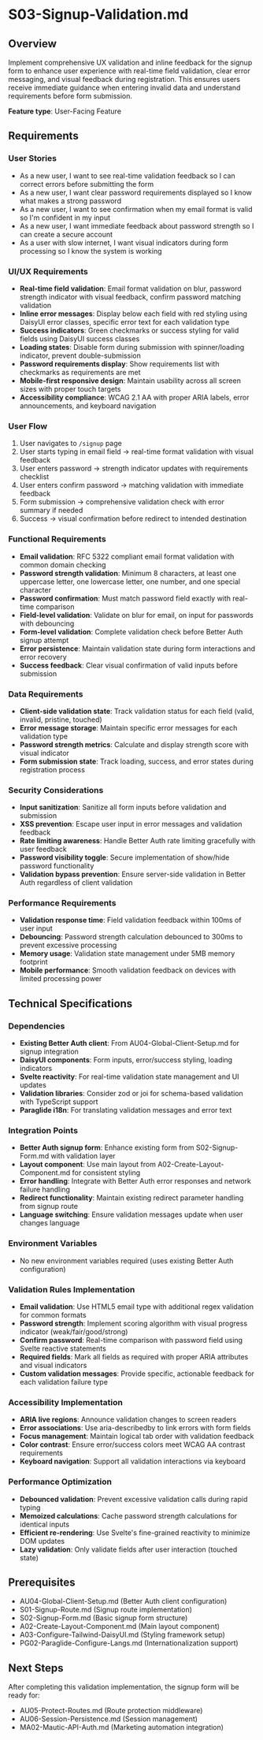 # S03-Signup-Validation.md

## Overview
Implement comprehensive UX validation and inline feedback for the signup form to enhance user experience with real-time field validation, clear error messaging, and visual feedback during registration. This ensures users receive immediate guidance when entering invalid data and understand requirements before form submission.

**Feature type**: User-Facing Feature

## Requirements

### User Stories
- As a new user, I want to see real-time validation feedback so I can correct errors before submitting the form
- As a new user, I want clear password requirements displayed so I know what makes a strong password
- As a new user, I want to see confirmation when my email format is valid so I'm confident in my input
- As a new user, I want immediate feedback about password strength so I can create a secure account
- As a user with slow internet, I want visual indicators during form processing so I know the system is working

### UI/UX Requirements
- **Real-time field validation**: Email format validation on blur, password strength indicator with visual feedback, confirm password matching validation
- **Inline error messages**: Display below each field with red styling using DaisyUI error classes, specific error text for each validation type
- **Success indicators**: Green checkmarks or success styling for valid fields using DaisyUI success classes
- **Loading states**: Disable form during submission with spinner/loading indicator, prevent double-submission
- **Password requirements display**: Show requirements list with checkmarks as requirements are met
- **Mobile-first responsive design**: Maintain usability across all screen sizes with proper touch targets
- **Accessibility compliance**: WCAG 2.1 AA with proper ARIA labels, error announcements, and keyboard navigation

### User Flow
1. User navigates to `/signup` page
2. User starts typing in email field → real-time format validation with visual feedback
3. User enters password → strength indicator updates with requirements checklist
4. User enters confirm password → matching validation with immediate feedback
5. Form submission → comprehensive validation check with error summary if needed
6. Success → visual confirmation before redirect to intended destination

### Functional Requirements
- **Email validation**: RFC 5322 compliant email format validation with common domain checking
- **Password strength validation**: Minimum 8 characters, at least one uppercase letter, one lowercase letter, one number, and one special character
- **Password confirmation**: Must match password field exactly with real-time comparison
- **Field-level validation**: Validate on blur for email, on input for passwords with debouncing
- **Form-level validation**: Complete validation check before Better Auth signup attempt
- **Error persistence**: Maintain validation state during form interactions and error recovery
- **Success feedback**: Clear visual confirmation of valid inputs before submission

### Data Requirements
- **Client-side validation state**: Track validation status for each field (valid, invalid, pristine, touched)
- **Error message storage**: Maintain specific error messages for each validation type
- **Password strength metrics**: Calculate and display strength score with visual indicator
- **Form submission state**: Track loading, success, and error states during registration process

### Security Considerations
- **Input sanitization**: Sanitize all form inputs before validation and submission
- **XSS prevention**: Escape user input in error messages and validation feedback
- **Rate limiting awareness**: Handle Better Auth rate limiting gracefully with user feedback
- **Password visibility toggle**: Secure implementation of show/hide password functionality
- **Validation bypass prevention**: Ensure server-side validation in Better Auth regardless of client validation

### Performance Requirements
- **Validation response time**: Field validation feedback within 100ms of user input
- **Debouncing**: Password strength calculation debounced to 300ms to prevent excessive processing
- **Memory usage**: Validation state management under 5MB memory footprint
- **Mobile performance**: Smooth validation feedback on devices with limited processing power

## Technical Specifications

### Dependencies
- **Existing Better Auth client**: From AU04-Global-Client-Setup.md for signup integration
- **DaisyUI components**: Form inputs, error/success styling, loading indicators
- **Svelte reactivity**: For real-time validation state management and UI updates
- **Validation libraries**: Consider zod or joi for schema-based validation with TypeScript support
- **Paraglide i18n**: For translating validation messages and error text

### Integration Points
- **Better Auth signup form**: Enhance existing form from S02-Signup-Form.md with validation layer
- **Layout component**: Use main layout from A02-Create-Layout-Component.md for consistent styling
- **Error handling**: Integrate with Better Auth error responses and network failure handling
- **Redirect functionality**: Maintain existing redirect parameter handling from signup route
- **Language switching**: Ensure validation messages update when user changes language

### Environment Variables
- No new environment variables required (uses existing Better Auth configuration)

### Validation Rules Implementation
- **Email validation**: Use HTML5 email type with additional regex validation for common formats
- **Password strength**: Implement scoring algorithm with visual progress indicator (weak/fair/good/strong)
- **Confirm password**: Real-time comparison with password field using Svelte reactive statements
- **Required fields**: Mark all fields as required with proper ARIA attributes and visual indicators
- **Custom validation messages**: Provide specific, actionable feedback for each validation failure type

### Accessibility Implementation
- **ARIA live regions**: Announce validation changes to screen readers
- **Error associations**: Use aria-describedby to link errors with form fields
- **Focus management**: Maintain logical tab order with validation feedback
- **Color contrast**: Ensure error/success colors meet WCAG AA contrast requirements
- **Keyboard navigation**: Support all validation interactions via keyboard

### Performance Optimization
- **Debounced validation**: Prevent excessive validation calls during rapid typing
- **Memoized calculations**: Cache password strength calculations for identical inputs
- **Efficient re-rendering**: Use Svelte's fine-grained reactivity to minimize DOM updates
- **Lazy validation**: Only validate fields after user interaction (touched state)

## Prerequisites
- AU04-Global-Client-Setup.md (Better Auth client configuration)
- S01-Signup-Route.md (Signup route implementation)
- S02-Signup-Form.md (Basic signup form structure)
- A02-Create-Layout-Component.md (Main layout component)
- A03-Configure-Tailwind-DaisyUI.md (Styling framework setup)
- PG02-Paraglide-Configure-Langs.md (Internationalization support)

## Next Steps
After completing this validation implementation, the signup form will be ready for:
- AU05-Protect-Routes.md (Route protection middleware)
- AU06-Session-Persistence.md (Session management)
- MA02-Mautic-API-Auth.md (Marketing automation integration)